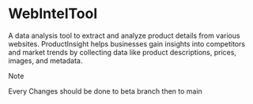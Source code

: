 # WebIntelTool
A data analysis tool to extract and analyze product details from various websites. ProductInsight helps businesses gain insights into competitors and market trends by collecting data like product descriptions, prices, images, and metadata.

> [!NOTE]
> Every Changes should be done to beta branch then to main


